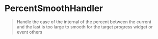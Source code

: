 # PercentSmoothHandler

> Handle the case of  the internal of the percent between the current and the last is too large to smooth for the target progress widget or event others

